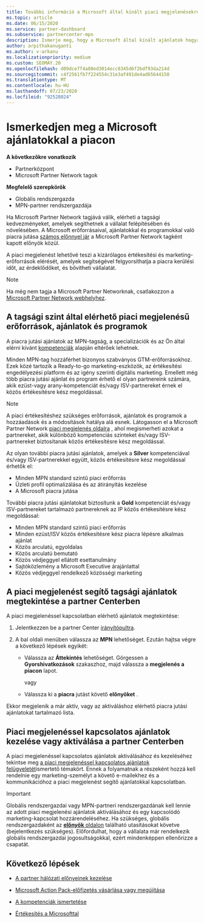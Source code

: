 ```yaml
---
title: További információ a Microsoft által kínált piaci megjelenésekről
ms.topic: article
ms.date: 06/15/2020
ms.service: partner-dashboard
ms.subservice: partnercenter-mpn
description: Ismerje meg, hogy a Microsoft által kínált ajánlatok hogyan segíthetnek a piacra jutásban, az érdeklődők létrehozásában és a vállalat bővítésében.
author: arpithakanuganti
ms.author: v-arkanu
ms.localizationpriority: medium
ms.custom: SEOMAY.20
ms.openlocfilehash: d09dce7f4a80ed3014ecc8345d6f2bdf93da214d
ms.sourcegitcommit: c4f2561fb7f224554c31e3af491de4ad65644158
ms.translationtype: MT
ms.contentlocale: hu-HU
ms.lasthandoff: 07/23/2020
ms.locfileid: "92528024"
---
```

# <a name="explore-your-go-to-market-with-microsoft-offers"></a>Ismerkedjen meg a Microsoft ajánlatokkal a piacon

**A következőkre vonatkozik**

- Partnerközpont
- Microsoft Partner Network tagok

**Megfelelő szerepkörök**

- Globális rendszergazda
- MPN-partner rendszergazdája

Ha Microsoft Partner Network tagjává válik, elérheti a tagsági kedvezményeket, amelyek segíthetnek a vállalat felépítésében és növelésében. A Microsoft erőforrásaival, ajánlatokkal és programokkal való piacra jutása [számos előnnyel jár](https://partner.microsoft.com/manage-your-partner-network-benefits) a Microsoft Partner Network tagként kapott előnyök közül.

A piaci megjelenést lehetővé teszi a kizárólagos értékesítési és marketing-erőforrások elérését, amelyek segítségével felgyorsíthatja a piacra kerülési időt, az érdeklődőket, és bővítheti vállalatát.

>[!NOTE]
>Ha még nem tagja a Microsoft Partner Networknak, csatlakozzon a [Microsoft Partner Network webhelyhez](https://partner.microsoft.com/membership).

## <a name="go-to-market-resources-offers-and-programs-available-by-membership-level"></a>A tagsági szint által elérhető piaci megjelenésű erőforrások, ajánlatok és programok

A piacra jutási ajánlatok az MPN-tagság, a specializációk és az Ön által elérni kívánt [kompetenciák](learn-about-competencies.md) alapján eltérőek lehetnek.

Minden MPN-tag hozzáférhet bizonyos szabványos GTM-erőforrásokhoz. Ezek közé tartozik a Ready-to-go marketing-eszközök, az értékesítési engedélyezési platform és az igény szerinti digitális marketing. Emellett még több piacra jutási ajánlat és program érhető el olyan partnereink számára, akik ezüst-vagy arany-kompetenciát és/vagy ISV-partnereket érnek el közös értékesítésre kész megoldással.

>[!NOTE]
>A piaci értékesítéshez szükséges erőforrások, ajánlatok és programok a hozzáadások és a módosítások hatálya alá esnek. Látogasson el a Microsoft Partner Network [piaci megjelenés oldalra](https://partner.microsoft.com/membership/go-to-market) , ahol megismerheti azokat a partnereket, akik különböző kompetenciás szinteket és/vagy ISV-partnereket biztosítanak közös értékesítésre kész megoldással.

Az olyan további piacra jutási ajánlatok, amelyek a **Silver** kompetenciával és/vagy ISV-partnerekkel együtt, közös értékesítésre kész megoldással érhetők el:

- Minden MPN standard szintű piaci erőforrás
- Üzleti profil optimalizálása és az átirányítás kezelése
- A Microsoft piacra jutása

További piacra jutási ajánlatokat biztosítunk a **Gold** kompetenciát és/vagy ISV-partnereket tartalmazó partnereknek az IP közös értékesítésre kész megoldással:

- Minden MPN standard szintű piaci erőforrás
- Minden ezüst/ISV közös értékesítésre kész piacra lépésre alkalmas ajánlat
- Közös arculatú, egyoldalas
- Közös arculatú bemutató
- Közös védjeggyel ellátott esettanulmány
- Sajtóközlemény a Microsoft Executive árajánlattal
- Közös védjeggyel rendelkező közösségi marketing

## <a name="view-go-to-market-membership-offers-in-partner-center"></a>A piaci megjelenést segítő tagsági ajánlatok megtekintése a partner Centerben

A piaci megjelenéssel kapcsolatban elérhető ajánlatok megtekintése:

1. Jelentkezzen be a partner Center [irányítópultra](https://partner.microsoft.com/dashboard).

2. A bal oldali menüben válassza az **MPN** lehetőséget. Ezután hajtsa végre a következő lépések egyikét:

   - Válassza az **Áttekintés** lehetőséget. Görgessen a **Gyorshivatkozások** szakaszhoz, majd válassza a **megjelenés a piacon** lapot.

     vagy

   - Válassza ki a **piacra** jutást követő **előnyöket** .

Ekkor megjelenik a már aktív, vagy az aktiváláshoz elérhető piacra jutási ajánlatokat tartalmazó lista.

## <a name="manage-or-activate-go-to-market-offers-in-partner-center"></a>Piaci megjelenéssel kapcsolatos ajánlatok kezelése vagy aktiválása a partner Centerben

A piaci megjelenéssel kapcsolatos ajánlatok aktiválásához és kezeléséhez tekintse meg [a piaci megjelenéssel kapcsolatos ajánlatok felügyeletét](manage-your-partner-network-benefits.md#manage-go-to-market-offers)ismertető témakört. Ennek a folyamatnak a részeként hozzá kell rendelnie egy marketing-személyt a követő e-mailekhez és a kommunikációhoz a piaci megjelenést segítő ajánlatokkal kapcsolatban.

>[!IMPORTANT]
>Globális rendszergazdai vagy MPN-partneri rendszergazdának kell lennie az adott piaci megjelenési ajánlatok aktiválásához és egy kapcsolódó marketing-kapcsolat hozzárendeléséhez. Ha szükséges, globális rendszergazdaként az [ **előnyök** oldalon](https://partnercenter.microsoft.com/pcv/partnership/benefits) található utasításokat követve (bejelentkezés szükséges). Előfordulhat, hogy a vállalata már rendelkezik globális rendszergazdai jogosultságokkal, ezért mindenképpen ellenőrizze a csapatát.

## <a name="next-steps"></a>Következő lépések

- [A partner hálózati előnyeinek kezelése](manage-your-partner-network-benefits.md)

- [Microsoft Action Pack-előfizetés vásárlása vagy megújítása](mpn-get-action-pack.md)

- [A kompetenciák ismertetése](learn-about-competencies.md)

- [Értékesítés a Microsofttal](https://partner.microsoft.com/membership/sell-with-microsoft)

